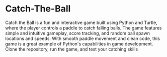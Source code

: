 # Catch-The-Ball
Catch the Ball is a fun and interactive game built using Python and Turtle, where the player controls a paddle to catch falling balls. The game features simple and intuitive gameplay, score tracking, and random ball spawn locations and speeds. With smooth paddle movement and clean code, this game is a great example of Python's capabilities in game development. Clone the repository, run the game, and test your catching skills
